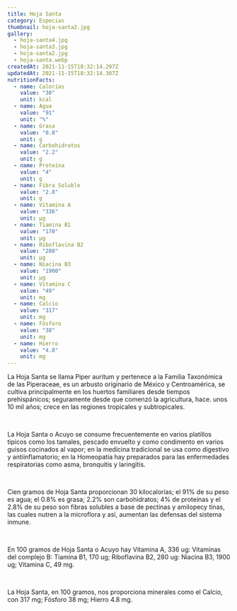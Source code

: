 ```yaml
---
title: Hoja Santa
category: Especias
thumbnail: hoja-santa2.jpg
gallery:
  - hoja-santa4.jpg
  - hoja-santa3.jpg
  - hoja-santa2.jpg
  - hoja-santa.webp
createdAt: 2021-11-15T18:32:14.297Z
updatedAt: 2021-11-15T18:32:14.307Z
nutritionFacts:
  - name: Calorías
    value: "30"
    unit: kcal
  - name: Agua
    value: "91"
    unit: "%"
  - name: Grasa
    value: "0.8"
    unit: g
  - name: Carbohidratos
    value: "2.2"
    unit: g
  - name: Proteína
    value: "4"
    unit: g
  - name: Fibra Soluble
    value: "2.8"
    unit: g
  - name: Vitamina A
    value: "336"
    unit: µg
  - name: Tiamina B1
    value: "170"
    unit: µg
  - name: Riboflavina B2
    value: "280"
    unit: µg
  - name: Niacina B3
    value: "1900"
    unit: µg
  - name: Vitamina C
    value: "49"
    unit: mg
  - name: Calcio
    value: "317"
    unit: mg
  - name: Fósforo
    value: "38"
    unit: mg
  - name: Hierro
    value: "4.8"
    unit: mg
---
```

La Hoja Santa se llama Piper auritum y pertenece a la Familia Taxonómica de las Piperaceae, es un arbusto originario de México y Centroamérica, se cultiva principalmente en los huertos familiares desde tiempos prehispánicos; seguramente desde que comenzó la agricultura, hace. unos 10 mil años; crece en las regiones tropicales y subtropicales.

<br/>

La Hoja Santa o Acuyo se consume frecuentemente en varios platillos tipicos como los tamales, pescado envuelto y como condimento en varios guisos cocinados al vapor; en la medicina tradicional se usa como digestivo y antiinflamatorio; en la Homeopatía hay preparados para las enfermedades respiratorias como asma, bronquitis y laringitis.

<br/>

Cien gramos de Hoja Santa proporcionan 30 kilocalorías; el 91% de su peso es agua; el 0.8% es grasa; 2.2% son carbohidratos; 4% de proteínas y el 2.8% de su peso son fibras solubles a base de pectinas y amilopecy tinas, las cuales nutren a la microflora y así, aumentan las defensas del sistema inmune.

<br/>

En 100 gramos de Hoja Santa o Acuyo hay Vitamina A, 336 ug: Vitaminas del complejo B: Tiamina B1, 170 ug; Riboflavina B2, 280 ug: Niacina B3, 1900 ug; Vitamina C, 49 mg.

<br/>

La Hoja Santa, en 100 gramos, nos proporciona minerales como el Calcio, con 317 mg; Fósforo 38 mg; Hierro 4.8 mg.